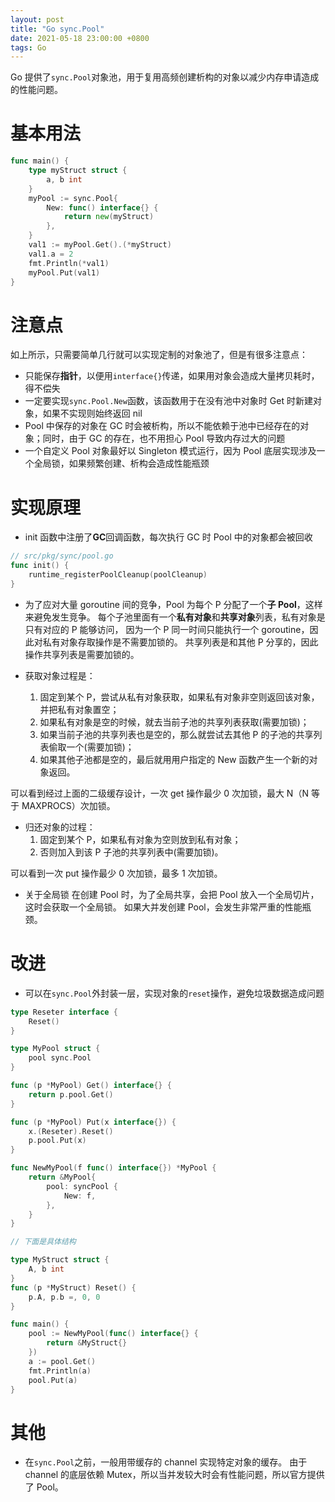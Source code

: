 ```yaml
---
layout: post
title: "Go sync.Pool"
date: 2021-05-18 23:00:00 +0800
tags: Go
---
```


Go 提供了`sync.Pool`对象池，用于复用高频创建析构的对象以减少内存申请造成的性能问题。

# 基本用法

```Go
func main() {
    type myStruct struct {
        a, b int
    }
    myPool := sync.Pool{
        New: func() interface{} {
            return new(myStruct)
        },
    }
    val1 := myPool.Get().(*myStruct)
    val1.a = 2
    fmt.Println(*val1)
    myPool.Put(val1)
}
```

# 注意点

如上所示，只需要简单几行就可以实现定制的对象池了，但是有很多注意点：

- 只能保存**指针**，以便用`interface{}`传递，如果用对象会造成大量拷贝耗时，得不偿失
- 一定要实现`sync.Pool.New`函数，该函数用于在没有池中对象时 Get 时新建对象，如果不实现则始终返回 nil
- Pool 中保存的对象在 GC 时会被析构，所以不能依赖于池中已经存在的对象；同时，由于 GC 的存在，也不用担心 Pool 导致内存过大的问题
- 一个自定义 Pool 对象最好以 Singleton 模式运行，因为 Pool 底层实现涉及一个全局锁，如果频繁创建、析构会造成性能瓶颈

# 实现原理

- init 函数中注册了**GC**回调函数，每次执行 GC 时 Pool 中的对象都会被回收

```Go
// src/pkg/sync/pool.go
func init() {
    runtime_registerPoolCleanup(poolCleanup)
}
```

- 为了应对大量 goroutine 间的竞争，Pool 为每个 P 分配了一个**子 Pool**，这样来避免发生竞争。
  每个子池里面有一个**私有对象**和**共享对象**列表，私有对象是只有对应的 P 能够访问，
  因为一个 P 同一时间只能执行一个 goroutine，因此对私有对象存取操作是不需要加锁的。
  共享列表是和其他 P 分享的，因此操作共享列表是需要加锁的。

- 获取对象过程是：
  1. 固定到某个 P，尝试从私有对象获取，如果私有对象非空则返回该对象，并把私有对象置空；
  2. 如果私有对象是空的时候，就去当前子池的共享列表获取(需要加锁)；
  3. 如果当前子池的共享列表也是空的，那么就尝试去其他 P 的子池的共享列表偷取一个(需要加锁)；
  4. 如果其他子池都是空的，最后就用用户指定的 New 函数产生一个新的对象返回。

可以看到经过上面的二级缓存设计，一次 get 操作最少 0 次加锁，最大 N（N 等于 MAXPROCS）次加锁。

- 归还对象的过程：
  1. 固定到某个 P，如果私有对象为空则放到私有对象；
  2. 否则加入到该 P 子池的共享列表中(需要加锁)。

可以看到一次 put 操作最少 0 次加锁，最多 1 次加锁。

- 关于全局锁
  在创建 Pool 时，为了全局共享，会把 Pool 放入一个全局切片，这时会获取一个全局锁。
  如果大并发创建 Pool，会发生非常严重的性能瓶颈。

# 改进

- 可以在`sync.Pool`外封装一层，实现对象的`reset`操作，避免垃圾数据造成问题

```Go
type Reseter interface {
    Reset()
}

type MyPool struct {
    pool sync.Pool
}

func (p *MyPool) Get() interface{} {
    return p.pool.Get()
}

func (p *MyPool) Put(x interface{}) {
    x.(Reseter).Reset()
    p.pool.Put(x)
}

func NewMyPool(f func() interface{}) *MyPool {
    return &MyPool{
        pool: syncPool {
            New: f,
        },
    }
}

// 下面是具体结构

type MyStruct struct {
    A, b int
}
func (p *MyStruct) Reset() {
    p.A, p.b =, 0, 0
}

func main() {
    pool := NewMyPool(func() interface{} {
        return &MyStruct{}
    })
    a := pool.Get()
    fmt.Println(a)
    pool.Put(a)
}

```

# 其他

- 在`sync.Pool`之前，一般用带缓存的 channel 实现特定对象的缓存。
  由于 channel 的底层依赖 Mutex，所以当并发较大时会有性能问题，所以官方提供了 Pool。
